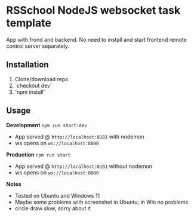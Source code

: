 # RSSchool NodeJS websocket task template
App with frond and backend. No need to install and start frontend remote control server separately.

## Installation
1. Clone/download repo
2. `checkout dev'
3. 'npm install'

## Usage
**Development**
`npm run start:dev`
* App served @ `http://localhost:8181` with nodemon
* ws opens on `ws://localhost:8080`

**Production**
`npm run start`
* App served @ `http://localhost:8181` without nodemon
* ws opens on `ws://localhost:8080`

**Notes**
* Tested on Ubuntu and Windows 11
* Maybe some problems with screenshot in Ubuntu; in Win no problems
* circle draw slow, sorry about it